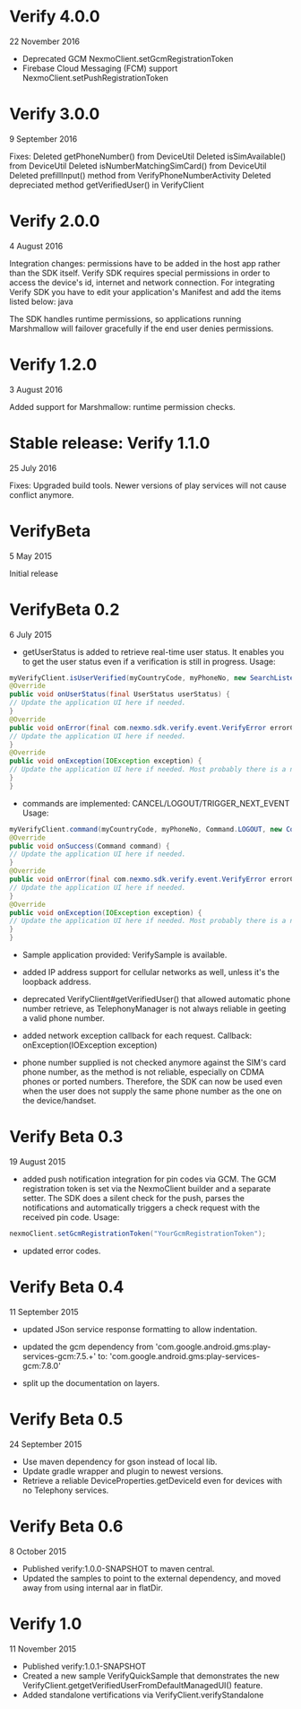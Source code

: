 Verify 4.0.0
========
22 November 2016

- Deprecated GCM NexmoClient.setGcmRegistrationToken
- Firebase Cloud Messaging (FCM) support NexmoClient.setPushRegistrationToken

Verify 3.0.0
========
9 September 2016

Fixes:
Deleted getPhoneNumber() from DeviceUtil
Deleted isSimAvailable() from DeviceUtil
Deleted isNumberMatchingSimCard() from DeviceUtil
Deleted prefillInput()  method from VerifyPhoneNumberActivity
Deleted depreciated method getVerifiedUser() in VerifyClient


Verify 2.0.0
========
4 August 2016

Integration changes: permissions have to be added in the host app rather than the SDK itself.
Verify SDK requires special permissions in order to access the device's id, internet and network connection.
For integrating Verify SDK you have to edit your application's Manifest and add the items listed below:
java
<!-- Automatically granted permissions PROTECTION_NORMAL -->
<uses-permission android:name="android.permission.ACCESS_NETWORK_STATE"/>
<uses-permission android:name="android.permission.ACCESS_WIFI_STATE"/>
<uses-permission android:name="android.permission.INTERNET"/>
<!-- Permission has to be GRANTED -->
<uses-permission android:name="android.permission.READ_PHONE_STATE"/>


The SDK handles runtime permissions, so applications running Marshmallow will failover gracefully if the end user denies permissions.

Verify 1.2.0
========
3 August 2016

Added support for Marshmallow: runtime permission checks.


Stable release: Verify 1.1.0
========
25 July 2016

Fixes:
Upgraded build tools.
Newer versions of play services will not cause conflict anymore.

VerifyBeta
========
5 May 2015

Initial release


VerifyBeta 0.2
========
6 July 2015

- getUserStatus is added to retrieve real-time user status. It enables you to get the user status even if a verification is still in progress.
Usage:
```java
myVerifyClient.isUserVerified(myCountryCode, myPhoneNo, new SearchListener() {
@Override
public void onUserStatus(final UserStatus userStatus) {
// Update the application UI here if needed.
}
@Override
public void onError(final com.nexmo.sdk.verify.event.VerifyError errorCode, final String errorMessage) {
// Update the application UI here if needed.
}
@Override
public void onException(IOException exception) {
// Update the application UI here if needed. Most probably there is a network connectivity exception.
}
}
```

- commands are implemented: CANCEL/LOGOUT/TRIGGER_NEXT_EVENT
Usage:
```java
myVerifyClient.command(myCountryCode, myPhoneNo, Command.LOGOUT, new CommandListener() {
@Override
public void onSuccess(Command command) {
// Update the application UI here if needed.
}
@Override
public void onError(final com.nexmo.sdk.verify.event.VerifyError errorCode, final String errorMessage) {
// Update the application UI here if needed.
}
@Override
public void onException(IOException exception) {
// Update the application UI here if needed. Most probably there is a network connectivity exception.
}
}
```

- Sample application provided: VerifySample is available.

- added IP address support for cellular networks as well, unless it's the loopback address.

- deprecated VerifyClient#getVerifiedUser() that allowed automatic phone number retrieve, as TelephonyManager is not always reliable in geeting a valid phone number.

- added network exception callback for each request. Callback: onException(IOException exception)

- phone number supplied is not checked anymore against the SIM's card phone number, as the method is not reliable, especially on CDMA phones or ported numbers. Therefore, the SDK can now be used even when the user does not supply the same phone number as the one on the device/handset.


Verify Beta 0.3
========
19 August 2015

- added push notification integration for pin codes via GCM. The GCM registration token is set via the NexmoClient builder and a separate setter.
The SDK does a silent check for the push, parses the notifications and automatically triggers a check request with the received pin code.
Usage:
```java
nexmoClient.setGcmRegistrationToken("YourGcmRegistrationToken");
```

- updated error codes.


Verify Beta 0.4
========
11 September 2015

- updated JSon service response formatting to allow indentation.

- updated the gcm dependency from 'com.google.android.gms:play-services-gcm:7.5.+' to: 'com.google.android.gms:play-services-gcm:7.8.0'

- split up the documentation on layers.


Verify Beta 0.5
========
24 September 2015

- Use maven dependency for gson instead of local lib.
- Update gradle wrapper and plugin to newest versions.
- Retrieve a reliable DeviceProperties.getDeviceId even for devices with no Telephony services.


Verify Beta 0.6
========
8 October 2015

- Published verify:1.0.0-SNAPSHOT to maven central.
- Updated the samples to point to the external dependency, and moved away from using internal aar in flatDir.


Verify 1.0
========
11 November 2015

- Published verify:1.0.1-SNAPSHOT
- Created a new sample VerifyQuickSample that demonstrates the new VerifyClient.getgetVerifiedUserFromDefaultManagedUI() feature.
- Added standalone vertifications via VerifyClient.verifyStandalone
